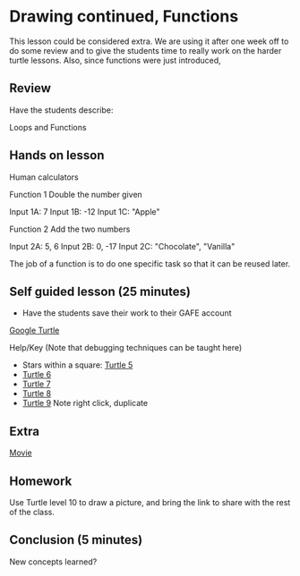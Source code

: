 # Drawing continued, Functions
This lesson could be considered extra.  We are using it after one week off
to do some review and to give the students time to really work on the
harder turtle lessons.  Also, since functions were just  introduced, 

## Review
Have the students describe:

Loops and Functions 

## Hands on lesson

Human calculators

Function 1
Double the number given

Input 1A: 7
Input 1B:  -12
Input 1C:  "Apple"

Function 2
Add the two numbers

Input 2A:   5, 6 
Input 2B:   0, -17
Input 2C:   "Chocolate", "Vanilla"

The job of a function is to do one specific task so that it can be reused later. 

## Self guided lesson (25 minutes)
* Have the students save their work to their GAFE account

[Google Turtle](https://blockly-games.appspot.com/turtle?lang=en)

Help/Key (Note that debugging techniques can be taught here)
* Stars within a square: [Turtle 5](https://blockly-games.appspot.com/turtle?lang=en&level=5#h3b2vb)
* [Turtle 6](https://blockly-games.appspot.com/turtle?lang=en&level=6#ftfm3a) 
* [Turtle 7](https://blockly-games.appspot.com/turtle?lang=en&level=7#eeffd5)
* [Turtle 8](https://blockly-games.appspot.com/turtle?lang=en&level=8#awusc6)
* [Turtle 9](https://blockly-games.appspot.com/turtle?lang=en&level=9) Note right click, duplicate


## Extra 

[Movie](https://blockly-games.appspot.com/movie?lang=en)

## Homework 
Use Turtle level 10 to draw a picture, and bring the link to share with the rest of the class. 

## Conclusion (5 minutes)
New concepts learned? 